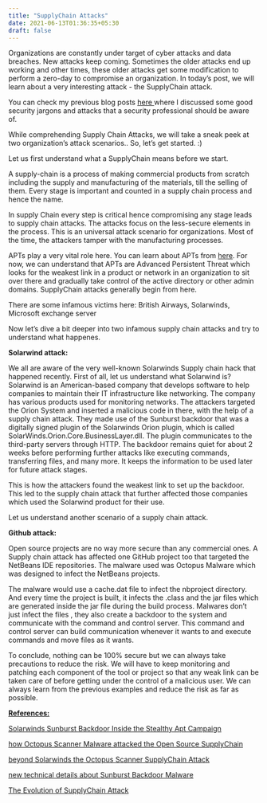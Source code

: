 ```yaml
---
title: "SupplyChain Attacks"
date: 2021-06-13T01:36:35+05:30
draft: false
---
```


<p>
Organizations are constantly under target of cyber attacks and data breaches. New attacks keep coming. Sometimes the older attacks end up working and other times, these older attacks get some modification to perform a zero-day to compromise an organization. In today’s post, we will learn about a very interesting attack - the SupplyChain attack. 
</p>
<p>
You can check my previous blog posts <a href="https://shrutirupa.me/posts/">here </a> where I discussed some good security jargons and attacks that a security professional should be aware of.
</p>
<p>
While comprehending Supply Chain Attacks, we will take a sneak peek at two organization’s attack scenarios.. So, let’s get started. :) 
</p>
<p>
Let us first understand what a SupplyChain means before we start.
</p>
<p>
A supply-chain is a process of making commercial products from scratch including the supply and manufacturing of the materials, till the selling of them. Every stage is important and counted in a supply chain process and hence the name. 
</p>
<p>
In supply Chain every step is critical hence compromising any stage leads to supply chain attacks.
The attacks focus on the less-secure elements in the process. This is an universal attack scenario for organizations. Most of the time, the attackers tamper with the manufacturing processes. 
</p>
<p>
APTs play a very vital role here. You can learn about APTs from <a href="https://shrutirupa.me/posts/advanced_persistent_threats/ ">here</a>. For now, we can understand that APTs are Advanced Persistent Threat which looks for the weakest link in a product or network in an organization to sit over there and gradually take control of the active directory or other admin domains. SupplyChain attacks generally begin from here.
</p>
<p>
There are some infamous victims here: British Airways, Solarwinds, Microsoft exchange server
</p>

<p>
Now let’s dive a bit deeper into two infamous supply chain attacks and try to understand what happenes. 
</p>
<p>
<b>Solarwind attack: </b> </p>
<p>
We all are aware of the very well-known Solarwinds Supply chain hack that happened recently.
First of all, let us understand what Solarwind is?  Solarwind is an American-based company that develops software to help companies to maintain their IT infrastructure like networking. The company has various products used for monitoring networks. The attackers targeted the Orion System and inserted a malicious code in there, with the help of a supply chain attack. They made use of the Sunburst backdoor that was a digitally signed plugin of the Solarwinds Orion plugin, which is called SolarWinds.Orion.Core.BusinessLayer.dll. The plugin communicates to the third-party servers through HTTP. The backdoor remains quiet for about 2 weeks before performing further attacks like executing commands, transferring files, and many more. It keeps the information to be used later for future attack stages.
</p>
	<p>
This is how the attackers found the weakest link to set up the backdoor. This led to the supply chain attack that further affected those companies which used the Solarwind product for their use. 
</p>
<p>
Let us understand another scenario of  a supply chain attack.
</p>
<p>
<b>Github attack: </b>
</p>
<p>
Open source projects are no way more secure than any commercial ones. A Supply chain attack has affected one GitHub project too that targeted the NetBeans IDE repositories. The malware used was Octopus Malware which was designed to infect the NetBeans projects.
</p>
<p>
The malware would use a cache.dat file to infect the nbproject directory. And every time the project is built, it infects the .class and the jar files which are generated inside the jar file during the build process. Malwares  don’t just infect the files , they also create  a backdoor  to the system and communicate with the command and control server. This command and control server can build communication whenever it wants to and execute commands and move files as it wants. 
</p>
<p>
To conclude, nothing can be 100% secure but we can always take precautions to reduce the risk. We will have to keep monitoring and patching each component of the tool or project so that any weak link can be taken care of before getting under the control of a malicious user. We can always learn from the previous examples and reduce the risk as far as possible. 
</p>


<b><u>References: </u></b>
<p><a href="https://www.varonis.com/blog/solarwinds-sunburst-backdoor-inside-the-stealthy-apt-campaign/">Solarwinds Sunburst Backdoor Inside the Stealthy Apt Campaign</a></p>
<p><a href="https://portswigger.net/daily-swig/how-octopus-scanner-malware-attacked-the-open-source-supply-chain">how Octopus Scanner Malware attacked the Open Source SupplyChain</a></p>
<p><a href="https://cycode.com/blog/beyond-solarwinds-the-octopus-scanner-supply-chain-attack/">beyond Solarwinds the Octopus Scanner SupplyChain Attack</a></p>
<p><a href="https://www.hstoday.us/subject-matter-areas/cybersecurity/new-technical-details-about-sunburst-backdoor-malware/
">new technical details about Sunburst Backdoor Malware</a></p>
<p><a href="https://www.youtube.com/watch?v=4onCKbtWszQ">The Evolution of SupplyChain Attack</a></p>







